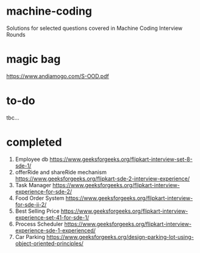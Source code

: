 # machine-coding
Solutions for selected questions covered in Machine Coding Interview Rounds

# magic bag
https://www.andiamogo.com/S-OOD.pdf

# to-do
tbc...

# completed
1. Employee db https://www.geeksforgeeks.org/flipkart-interview-set-8-sde-1/
2. offerRide and shareRide mechanism https://www.geeksforgeeks.org/flipkart-sde-2-interview-experience/
3. Task Manager https://www.geeksforgeeks.org/flipkart-interview-experience-for-sde-2/
4. Food Order System https://www.geeksforgeeks.org/flipkart-interview-for-sde-ii-2/
5. Best Selling Price https://www.geeksforgeeks.org/flipkart-interview-experience-set-41-for-sde-1/
6. Process Scheduler https://www.geeksforgeeks.org/flipkart-interview-experience-sde-1-experienced/
7. Car Parking https://www.geeksforgeeks.org/design-parking-lot-using-object-oriented-principles/


 
